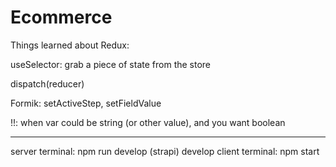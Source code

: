 # Ecommerce

Things learned about Redux:

useSelector: grab a piece of state from the store

dispatch(reducer)

Formik: setActiveStep, setFieldValue

!!: when var could be string (or other value), and you want boolean


---

server terminal: npm run develop (strapi) develop
client terminal: npm start
